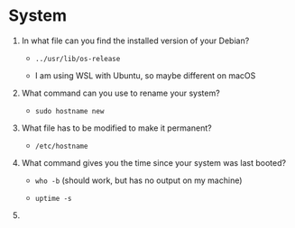 # System

1. In what file can you find the installed version of your Debian?

    - `../usr/lib/os-release`
    
    - I am using WSL with Ubuntu, so maybe different on macOS

2. What command can you use to rename your system?

    - `sudo hostname new`

3. What file has to be modified to make it permanent?
    
    -  `/etc/hostname`

4. What command gives you the time since your system was last booted?
    
    -  `who -b` (should work, but has no output on my machine)
    
    - `uptime -s`

5. 